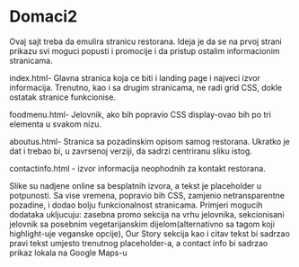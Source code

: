 # Domaci2

Ovaj sajt treba da emulira stranicu restorana. Ideja je da se na prvoj strani prikazu svi moguci popusti i promocije i da pristup ostalim informacionim stranicama.

index.html- Glavna stranica koja ce biti i landing page i najveci izvor informacija. Trenutno, kao i sa drugim stranicama, ne radi grid CSS, dokle ostatak stranice funkcionise.

foodmenu.html- Jelovnik, ako bih popravio CSS display-ovao bih po tri elementa u svakom nizu. 

aboutus.html- Stranica sa pozadinskim opisom samog restorana. Ukratko je dat i trebao bi, u zavrsenoj verziji, da sadrzi centriranu sliku istog.

contactinfo.html - izvor informacija neophodnih za kontakt restorana. 

Slike su nadjene online sa besplatnih izvora, a tekst je placeholder u potpunosti. Sa vise vremena, popravio bih CSS, zamjenio netransparentne pozadine, i dodao bolju funkcionalnost stranicama.
Primjeri mogucih dodataka ukljucuju: zasebna promo sekcija na vrhu jelovnika, sekcionisani jelovnik sa posebnim vegetarijanskim dijelom(alternativno sa tagom koji highlight-uje veganske opcije),
Our Story sekcija kao i citav tekst bi sadrzao pravi tekst umjesto trenutnog placeholder-a, a contact info bi sadrzao prikaz lokala na Google Maps-u

